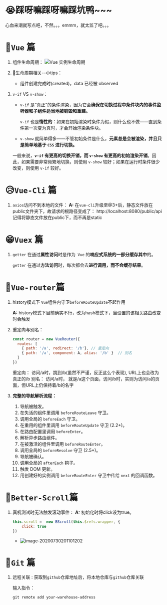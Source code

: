 # 😭踩呀嘛踩呀嘛踩坑鸭~~~

心血来潮就写点吧，不然。。。emmm，就太监了吧。。。











# 😬`Vue` 篇

1. 组件生命周期：
   ![Vue 实例生命周期](https://cn.vuejs.org/images/lifecycle.png)

2. 🙏生命周期相关--小tips：

   - 组件创建完成时(created)，data 已经被 observed

   

3. `v-if` VS `v-show`：

   - `v-if` 是“真正”的条件渲染，因为它会**确保在切换过程中条件块内的事件监听器和子组件适当地被销毁和重建。**

     `v-if` 也是**惰性的**：如果在初始渲染时条件为假，则什么也不做——直到条件第一次变为真时，才会开始渲染条件块。

   - `v-show` 就简单得多——不管初始条件是什么，**元素总是会被渲染，并且只是简单地基于 `CSS` 进行切换。**

   一般来说，**`v-if` 有更高的切换开销，而 `v-show` 有更高的初始渲染开销**。因此，如果需要非常频繁地切换，则使用 `v-show` 较好；如果在运行时条件很少改变，则使用 `v-if` 较好。

















# 😥`Vue-Cli` 篇



1. `axios`访问不到本地的文件：
   **A:** 在`vue-cli`升级至@3+后，静态文件放在public文件夹下，故请求的根路径变成了：  http://localhost:8080/public/api
   记得将静态文件放在public下，而不再是static

























































# 😁`Vuex` 篇



1. `getter` 在通过**属性访问**时是作为` Vue` 的**响应式系统的一部分缓存其中**的。

   `getter` 在通过**方法访问**时，每次都会去**进行调用，而不会缓存结果**。































# 🙏`Vue-router`篇

1. history模式下 `Vue`组件内守卫`beforeRouteUpdate`不起作用

   **A:**   history模式下目前确实不行，改为hash模式下，当设置的该相关路由改变时会触发
   
   
   
2. 重定向与别名：

   ```js
   const router = new VueRouter({
     routes: [
       { path: '/a', redirect: '/b'}, // 重定向
       { path: '/a', component: A, alias: '/b' }  // 别名
     ]
   })
   ```

   重定向： 访问/a时，跳到/b(虽然不严谨，反正这么个表现), URL上也会改为真正的/b
   别名： 访问/a时， 就是/a这个页面，访问/b时，实则为访问/a的页面，但URL上仍保持着/b的名字
   
   
   
3. **完整的导航解析流程：**

   1. 导航被触发。
   2. 在失活的组件里调用 `beforeRouteLeave` 守卫。
   3. 调用全局的 `beforeEach` 守卫。
   4. 在重用的组件里调用 `beforeRouteUpdate` 守卫 (2.2+)。
   5. 在路由配置里调用 `beforeEnter`。
   6. 解析异步路由组件。
   7. 在被激活的组件里调用 `beforeRouteEnter`。
   8. 调用全局的 `beforeResolve` 守卫 (2.5+)。
   9. 导航被确认。
   10. 调用全局的 `afterEach` 钩子。
   11. 触发 DOM 更新。
   12. 用创建好的实例调用 `beforeRouteEnter` 守卫中传给 `next` 的回调函数。













































# 💎`Better-Scroll`篇

1. 真机测试时无法触发滚动事件：
   **A:**    初始化时将click设为true。

   ```js
   this.scroll =  new BScroll(this.$refs.wrapper, {
       click: true
   })
   ```

   - ![image-20200730201101202](C:\Users\Samsara\AppData\Roaming\Typora\typora-user-images\image-20200730201101202.png)

































# 🔑`Git` 篇

1. 远程关联 :
   获取到`github`仓库地址后，将本地仓库与`github`仓库关联

   输入指令： 

   ```
   git remote add your-warehouse-address
   ```

   